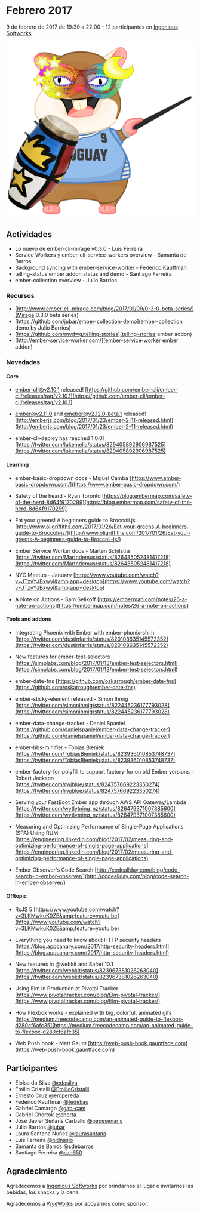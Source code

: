 # Febrero 2017

9 de febrero de 2017 de 19:30 a 22:00 - 12 participantes en [Ingenious Softworks](http://ingsw.com)

![GitHub Logo](https://github.com/jubar/ember-montevideo.github.io/raw/master/photos/2017-2/tomster-carnavalero.png)

## Actividades

* Lo nuevo de ember-cli-mirage v0.3.0 - Luis Ferreira
* Service Workers y ember-cli-service-workers overview - Samanta de Barros
* Background syncing with ember-service-worker - Federico Kauffman
* telling-status ember addon status and demo - Santiago Ferreira
* ember-collection overview - Julio Barrios

### Recursos

* [http://www.ember-cli-mirage.com/blog/2017/01/09/0-3-0-beta-series/](Mirage 0.3.0 beta series)
* [https://github.com/jubar/ember-collection-demo](ember-collection demo by Julio Barrios)
* [https://github.com/mvdwg/telling-stories](telling-stories ember addon)
* [http://ember-service-worker.com/](ember-service-worker ember addon)

### Novedades

#### Core

* ember-cli@v2.10.1 released!
  [https://github.com/ember-cli/ember-cli/releases/tag/v2.10.1](https://github.com/ember-cli/ember-cli/releases/tag/v2.10.1)

* ember@v2.11.0 and emeber@v2.12.0-beta.1 released!
  [http://emberjs.com/blog/2017/01/23/ember-2-11-released.html](http://emberjs.com/blog/2017/01/23/ember-2-11-released.html)

* ember-cli-deploy has reached 1.0.0!
  [https://twitter.com/lukemelia/status/829405892906987525](https://twitter.com/lukemelia/status/829405892906987525)

#### Learning

* ember-basic-dropdown docs - Miguel Camba
  [https://www.ember-basic-dropdown.com/](https://www.ember-basic-dropdown.com/)

* Safety of the heard - Ryan Toronto
  [https://blog.embermap.com/safety-of-the-herd-8d64f9170299](https://blog.embermap.com/safety-of-the-herd-8d64f9170299)

* Eat your greens! A beginners guide to Broccoli.js
  [http://www.oligriffiths.com/2017/01/26/Eat-your-greens-A-beginners-guide-to-Broccoli-js/](http://www.oligriffiths.com/2017/01/26/Eat-your-greens-A-beginners-guide-to-Broccoli-js/)

* Ember Service Worker docs - Marten Schilstra
  [https://twitter.com/Martndemus/status/826435052481417218](https://twitter.com/Martndemus/status/826435052481417218)

* NYC Meetup - January
  [https://www.youtube.com/watch?v=JTzvYJBxwyI&amp;app=desktop](https://www.youtube.com/watch?v=JTzvYJBxwyI&amp;app=desktop)

* A Note on Actions - Sam Selikoff
  [https://embermap.com/notes/26-a-note-on-actions](https://embermap.com/notes/26-a-note-on-actions)




#### Tools and addons

* Integrating Phoenix with Ember with ember-phonix-shim
  [https://twitter.com/dustinfarris/status/820108635145572352](https://twitter.com/dustinfarris/status/820108635145572352)

* New features for ember-test-selectors
  [https://simplabs.com/blog/2017/01/13/ember-test-selectors.html](https://simplabs.com/blog/2017/01/13/ember-test-selectors.html)

* ember-date-fns
  [https://github.com/oskarrough/ember-date-fns](https://github.com/oskarrough/ember-date-fns)

* ember-sticky-element released - Simon Ihmig
  [https://twitter.com/simonihmig/status/822445236177793028](https://twitter.com/simonihmig/status/822445236177793028)

* ember-data-change-tracker - Daniel Spaniel
  [https://github.com/danielspaniel/ember-data-change-tracker](https://github.com/danielspaniel/ember-data-change-tracker)

* ember-hbs-minifier - Tobias Bieniek
  [https://twitter.com/TobiasBieniek/status/823936010853748737](https://twitter.com/TobiasBieniek/status/823936010853748737)

* ember-factory-for-polyfill to support factory-for on old Ember versions - Robert Jackson
  [https://twitter.com/rwjblue/status/824757669223350274](https://twitter.com/rwjblue/status/824757669223350274)

* Serving your FastBoot Ember app through AWS API Gateway/Lambda
  [https://twitter.com/wytlytning_nz/status/826479371007385600](https://twitter.com/wytlytning_nz/status/826479371007385600)

* Measuring and Optimizing Performance of Single-Page Applications (SPA) Using RUM
  [https://engineering.linkedin.com/blog/2017/02/measuring-and-optimizing-performance-of-single-page-applications](https://engineering.linkedin.com/blog/2017/02/measuring-and-optimizing-performance-of-single-page-applications)

* Ember Observer's Code Search
  [http://codeallday.com/blog/code-search-in-ember-observer/](http://codeallday.com/blog/code-search-in-ember-observer/)

#### Offtopic

* RxJS 5
  [https://www.youtube.com/watch?v=3LKMwkuK0ZE&amp;feature=youtu.be](https://www.youtube.com/watch?v=3LKMwkuK0ZE&amp;feature=youtu.be)

* Everything you need to know about HTTP security headers
  [https://blog.appcanary.com/2017/http-security-headers.html](https://blog.appcanary.com/2017/http-security-headers.html)

* New features in @webkit and Safari 10.1
  [https://twitter.com/webkit/status/823967381026263040](https://twitter.com/webkit/status/823967381026263040)

* Using Elm in Production at Pivotal Tracker
  [https://www.pivotaltracker.com/blog/Elm-pivotal-tracker/](https://www.pivotaltracker.com/blog/Elm-pivotal-tracker/)

* How Flexbox works - explained with big, colorful, animated gifs
  [https://medium.freecodecamp.com/an-animated-guide-to-flexbox-d280cf6afc35](https://medium.freecodecamp.com/an-animated-guide-to-flexbox-d280cf6afc35)

* Web Push book - Matt Gaunt
  [https://web-push-book.gauntface.com](https://web-push-book.gauntface.com)


## Participantes

* Eloísa da Silva [@edasilva](https://github.com/edasilva)
* Emilio Cristalli [@EmilioCristalli](https://github.com/EmilioCristalli)
* Ernesto Cruz [@ercpereda](https://github.com/ercpereda)
* Federico Kauffman [@fedekau](https://github.com/fedekau)
* Gabriel Camargo [@gab-cam](https://github.com/gab-cam)
* Gabriel Chertok [@cherta](https://github.com/cherta)
* Jose Javier Señaris Carballo [@pepesenaris](https://github.com/pepesenaris)
* Julio Barrios [@jubar](https://github.com/jubar)
* Laura Santana Nuñez [@laurasantana](https://github.com/laurasantana)
* Luis Ferreira [@hidnasio](https://github.com/hidnasio)
* Samanta de Barros [@sdebarros](https://github.com/sdebarros)
* Santiago Ferreira [@san650](https://github.com/san650)

## Agradecimiento

Agradecemos a [Ingenious Softworks](http://www.ingsw.com/") por brindarnos el lugar e invitarnos las bebidas, los snacks y la cena.

Agradecemos a [WyeWorks](https://wyeworks.com/) por apoyarnos como sponsor.
